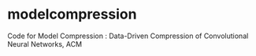# modelcompression
Code for Model Compression : Data-Driven Compression of Convolutional Neural
Networks, ACM
